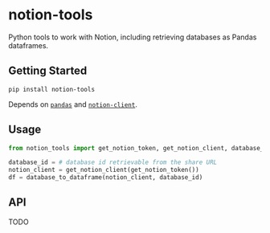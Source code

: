 # notion-tools

Python tools to work with Notion, including retrieving databases as Pandas
dataframes.

## Getting Started

```shell
pip install notion-tools
```

Depends on [`pandas`](https://pandas.pydata.org/) and
[`notion-client`](https://github.com/ramnes/notion-sdk-py).

## Usage

```python
from notion_tools import get_notion_token, get_notion_client, database_to_dataframe

database_id = # database id retrievable from the share URL
notion_client = get_notion_client(get_notion_token())
df = database_to_dataframe(notion_client, database_id)
```

## API

TODO
